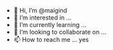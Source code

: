 - 👋 Hi, I’m @maigind
- 👀 I’m interested in ...
- 🌱 I’m currently learning ...
- 💞️ I’m looking to collaborate on ...
- 📫 How to reach me ...
yes
<!---
maigind/maigind is a ✨ special ✨ repository because its `README.md` (this file) appears on your GitHub profile.
You can click the Preview link to take a look at your changes.
--->

